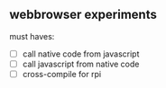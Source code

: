 ## webbrowser experiments

must haves:
- [ ] call native code from javascript
- [ ] call javascript from native code
- [ ] cross-compile for rpi
